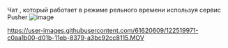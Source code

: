 Чат , который работает в режиме рельного времени используя сервис Pusher
![image](https://user-images.githubusercontent.com/61620609/122519794-8771ab00-d01b-11eb-8322-6bbee7f97483.png)


https://user-images.githubusercontent.com/61620609/122519971-c0aa1b00-d01b-11eb-8379-a3bc92cc8115.MOV

